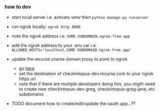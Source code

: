 ### how to dev

- start local server i.e. activate venv then `python manage.py runserver`
- run ngrok locally: `ngrok http 8000`
- note the ngrok address i.e. `SOME-SUBDOMAIN.ngrok-free.app`
- add the ngrok address to your .env var i.e. `ALLOWED_HOSTS='localhost,SOME-SUBDOMAIN.ngrok-free.app'`
- update the recurse cname domain proxy to point to ngrok

  - go [here](https://www.recurse.com/domains)
  - set the destination of checkintopus-dev.recurse.com to your ngrok https url
  - note that if there are multiple developers doing this, you might need to create new checkintopus-dev-greg, checkintopus-greg-jane, etc. subdomains

- TODO document how to create/edit/update the oauth app...??
